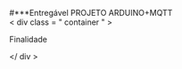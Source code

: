 #***Entregável PROJETO ARDUINO+MQTT <br/>
< div  class = " container " >
    <p  class = " text-center " > Finalidade</p>
  </ div >

